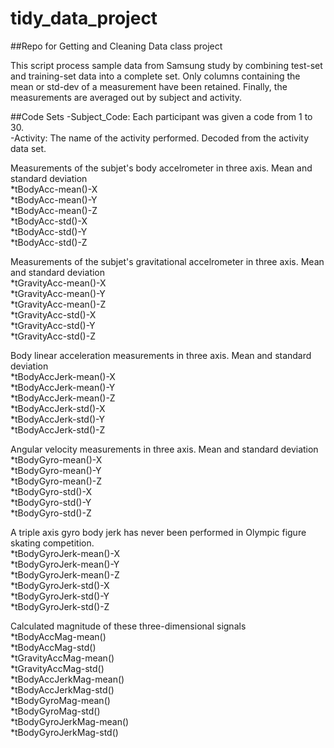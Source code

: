 tidy_data_project
=================

##Repo for Getting and Cleaning Data class project

This script process sample data from Samsung study by combining test-set and training-set data into a complete set. Only columns containing the mean or std-dev of a measurement have been retained. Finally, the measurements are averaged out by subject and activity.


##Code Sets
-Subject_Code:	Each participant was given a code from 1 to 30.  
-Activity:	The name of the activity performed. Decoded from the activity data set.  

Measurements of the subjet's body accelrometer in three axis. Mean and standard deviation  
*tBodyAcc-mean()-X  
*tBodyAcc-mean()-Y  
*tBodyAcc-mean()-Z  
*tBodyAcc-std()-X  
*tBodyAcc-std()-Y  
*tBodyAcc-std()-Z  

Measurements of the subjet's gravitational accelrometer in three axis. Mean and standard deviation  
*tGravityAcc-mean()-X  
*tGravityAcc-mean()-Y     
*tGravityAcc-mean()-Z  
*tGravityAcc-std()-X  
*tGravityAcc-std()-Y  
*tGravityAcc-std()-Z  

Body linear acceleration measurements in three axis. Mean and standard deviation  
*tBodyAccJerk-mean()-X    
*tBodyAccJerk-mean()-Y  
*tBodyAccJerk-mean()-Z  
*tBodyAccJerk-std()-X  
*tBodyAccJerk-std()-Y  
*tBodyAccJerk-std()-Z     

Angular velocity measurements in three axis. Mean and standard deviation  
*tBodyGyro-mean()-X  
*tBodyGyro-mean()-Y  
*tBodyGyro-mean()-Z  
*tBodyGyro-std()-X  
*tBodyGyro-std()-Y        
*tBodyGyro-std()-Z  

A triple axis gyro body jerk has never been performed in Olympic figure skating competition.  
*tBodyGyroJerk-mean()-X  
*tBodyGyroJerk-mean()-Y  
*tBodyGyroJerk-mean()-Z  
*tBodyGyroJerk-std()-X    
*tBodyGyroJerk-std()-Y  
*tBodyGyroJerk-std()-Z  

Calculated magnitude of these three-dimensional signals  
*tBodyAccMag-mean()  
*tBodyAccMag-std()  
*tGravityAccMag-mean()    
*tGravityAccMag-std()  
*tBodyAccJerkMag-mean()  
*tBodyAccJerkMag-std()  
*tBodyGyroMag-mean()  
*tBodyGyroMag-std()       
*tBodyGyroJerkMag-mean()  
*tBodyGyroJerkMag-std()   

